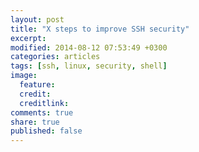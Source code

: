 ```yaml
---
layout: post
title: "X steps to improve SSH security"
excerpt: 
modified: 2014-08-12 07:53:49 +0300
categories: articles
tags: [ssh, linux, security, shell]
image:
  feature: 
  credit: 
  creditlink: 
comments: true
share: true
published: false
---
```

